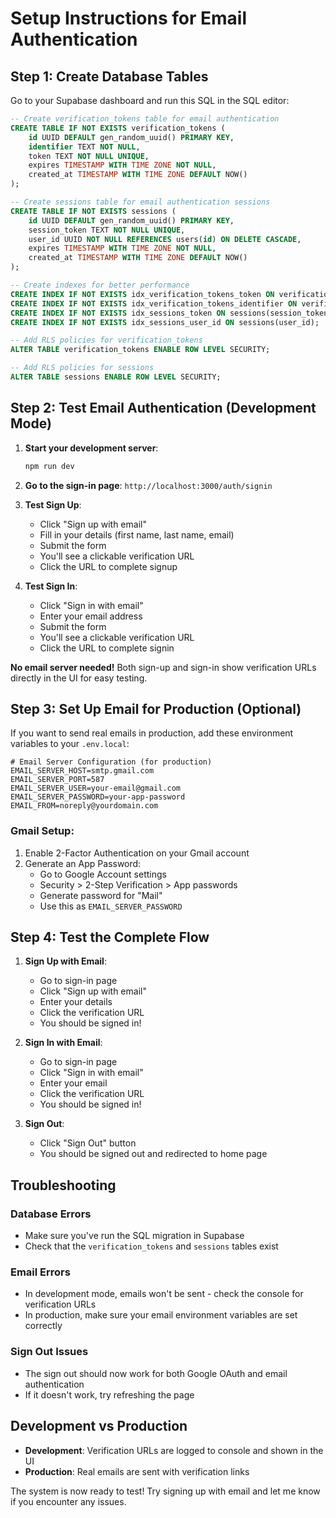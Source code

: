 # Setup Instructions for Email Authentication

## Step 1: Create Database Tables

Go to your Supabase dashboard and run this SQL in the SQL editor:

```sql
-- Create verification_tokens table for email authentication
CREATE TABLE IF NOT EXISTS verification_tokens (
    id UUID DEFAULT gen_random_uuid() PRIMARY KEY,
    identifier TEXT NOT NULL,
    token TEXT NOT NULL UNIQUE,
    expires TIMESTAMP WITH TIME ZONE NOT NULL,
    created_at TIMESTAMP WITH TIME ZONE DEFAULT NOW()
);

-- Create sessions table for email authentication sessions
CREATE TABLE IF NOT EXISTS sessions (
    id UUID DEFAULT gen_random_uuid() PRIMARY KEY,
    session_token TEXT NOT NULL UNIQUE,
    user_id UUID NOT NULL REFERENCES users(id) ON DELETE CASCADE,
    expires TIMESTAMP WITH TIME ZONE NOT NULL,
    created_at TIMESTAMP WITH TIME ZONE DEFAULT NOW()
);

-- Create indexes for better performance
CREATE INDEX IF NOT EXISTS idx_verification_tokens_token ON verification_tokens(token);
CREATE INDEX IF NOT EXISTS idx_verification_tokens_identifier ON verification_tokens(identifier);
CREATE INDEX IF NOT EXISTS idx_sessions_token ON sessions(session_token);
CREATE INDEX IF NOT EXISTS idx_sessions_user_id ON sessions(user_id);

-- Add RLS policies for verification_tokens
ALTER TABLE verification_tokens ENABLE ROW LEVEL SECURITY;

-- Add RLS policies for sessions
ALTER TABLE sessions ENABLE ROW LEVEL SECURITY;
```

## Step 2: Test Email Authentication (Development Mode)

1. **Start your development server**:
   ```bash
   npm run dev
   ```

2. **Go to the sign-in page**: `http://localhost:3000/auth/signin`

3. **Test Sign Up**:
   - Click "Sign up with email"
   - Fill in your details (first name, last name, email)
   - Submit the form
   - You'll see a clickable verification URL
   - Click the URL to complete signup

4. **Test Sign In**:
   - Click "Sign in with email"
   - Enter your email address
   - Submit the form
   - You'll see a clickable verification URL
   - Click the URL to complete signin

**No email server needed!** Both sign-up and sign-in show verification URLs directly in the UI for easy testing.

## Step 3: Set Up Email for Production (Optional)

If you want to send real emails in production, add these environment variables to your `.env.local`:

```env
# Email Server Configuration (for production)
EMAIL_SERVER_HOST=smtp.gmail.com
EMAIL_SERVER_PORT=587
EMAIL_SERVER_USER=your-email@gmail.com
EMAIL_SERVER_PASSWORD=your-app-password
EMAIL_FROM=noreply@yourdomain.com
```

### Gmail Setup:
1. Enable 2-Factor Authentication on your Gmail account
2. Generate an App Password:
   - Go to Google Account settings
   - Security > 2-Step Verification > App passwords
   - Generate password for "Mail"
   - Use this as `EMAIL_SERVER_PASSWORD`

## Step 4: Test the Complete Flow

1. **Sign Up with Email**:
   - Go to sign-in page
   - Click "Sign up with email"
   - Enter your details
   - Click the verification URL
   - You should be signed in!

2. **Sign In with Email**:
   - Go to sign-in page
   - Click "Sign in with email"
   - Enter your email
   - Click the verification URL
   - You should be signed in!

3. **Sign Out**:
   - Click "Sign Out" button
   - You should be signed out and redirected to home page

## Troubleshooting

### Database Errors
- Make sure you've run the SQL migration in Supabase
- Check that the `verification_tokens` and `sessions` tables exist

### Email Errors
- In development mode, emails won't be sent - check the console for verification URLs
- In production, make sure your email environment variables are set correctly

### Sign Out Issues
- The sign out should now work for both Google OAuth and email authentication
- If it doesn't work, try refreshing the page

## Development vs Production

- **Development**: Verification URLs are logged to console and shown in the UI
- **Production**: Real emails are sent with verification links

The system is now ready to test! Try signing up with email and let me know if you encounter any issues. 